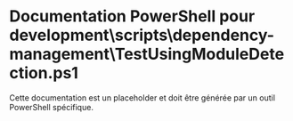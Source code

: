 # Documentation PowerShell pour development\scripts\dependency-management\TestUsingModuleDetection.ps1

Cette documentation est un placeholder et doit être générée par un outil PowerShell spécifique.
